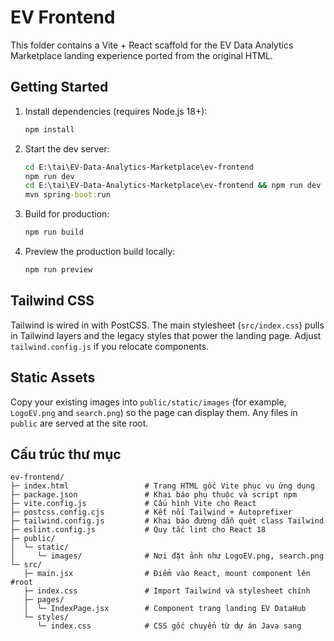 # EV Frontend

This folder contains a Vite + React scaffold for the EV Data Analytics Marketplace landing experience ported from the original HTML.

## Getting Started

1. Install dependencies (requires Node.js 18+):
   ```cmd
   npm install
   ```
2. Start the dev server:
   ```cmd
   cd E:\tai\EV-Data-Analytics-Marketplace\ev-frontend
   npm run dev
   cd E:\tai\EV-Data-Analytics-Marketplace\ev-frontend && npm run dev
   mvn spring-boot:run
   ```
3. Build for production:
   ```cmd
   npm run build
   ```
4. Preview the production build locally:
   ```cmd
   npm run preview
   ```

## Tailwind CSS

Tailwind is wired in with PostCSS. The main stylesheet (`src/index.css`) pulls in Tailwind layers and the legacy styles that power the landing page. Adjust `tailwind.config.js` if you relocate components.

## Static Assets

Copy your existing images into `public/static/images` (for example, `LogoEV.png` and `search.png`) so the page can display them. Any files in `public` are served at the site root.

## Cấu trúc thư mục

```
ev-frontend/
├─ index.html                 # Trang HTML gốc Vite phục vụ ứng dụng
├─ package.json               # Khai báo phụ thuộc và script npm
├─ vite.config.js             # Cấu hình Vite cho React
├─ postcss.config.cjs         # Kết nối Tailwind + Autoprefixer
├─ tailwind.config.js         # Khai báo đường dẫn quét class Tailwind
├─ eslint.config.js           # Quy tắc lint cho React 18
├─ public/
│  └─ static/
│     └─ images/              # Nơi đặt ảnh như LogoEV.png, search.png
└─ src/
   ├─ main.jsx                # Điểm vào React, mount component lên #root
   ├─ index.css               # Import Tailwind và stylesheet chính
   ├─ pages/
   │  └─ IndexPage.jsx        # Component trang landing EV DataHub
   └─ styles/
      └─ index.css            # CSS gốc chuyển từ dự án Java sang
```
